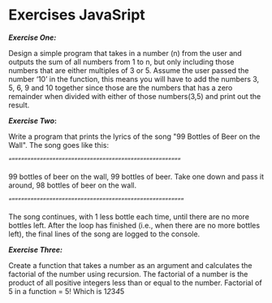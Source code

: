 Exercises JavaSript
==============

***Exercise One:***

Design a simple program that takes in a number (n) from the user
and outputs the sum of all numbers from 1 to n, but only including
those numbers that are either multiples of 3 or 5.
Assume the user passed the number ‘10’ in the function, this means
you will have to add the numbers 3, 5, 6, 9 and 10 together since
those are the numbers that has a zero remainder when divided with
either of those numbers(3,5) and print out the result.

***Exercise Two*:**

Write a program that prints the lyrics of the song "99 Bottles of Beer on the
Wall". The song goes like this:

“””””””””””””””””””””””””””””””””””””””””””””””””””””””

99 bottles of beer on the wall, 99 bottles of beer.
Take one down and pass it around, 98 bottles of beer on the wall.

“”””””””””””””””””””””””””””””””””””””””””””””””””””””””

The song continues, with 1 less bottle each time, until there are no more
bottles left.
After the loop has finished (i.e., when there are no more bottles left), the final
lines of the song are logged to the console.

***Exercise Three:***

Create a function that takes a number as an argument and calculates the
factorial of the number using recursion. The factorial of a number is the
product of all positive integers less than or equal to the number.
Factorial of 5 in a function = 5! Which is 1*2*3*4*5